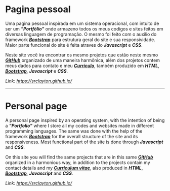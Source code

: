 # Pagina pessoal

   Uma pagina pessoal inspirada em um sistema operacional, com intuito de ser um ***"_Portfólio_"*** onde armazeno todos os meus codigos e sites feitos em diversas linguagem de programação. O mesmo foi feito com o auxilio do framework **_[Bootstrap](https://getbootstrap.com/)_** para estrutura geral do site e sua responsividade. Maior parte funcional do site é feita atraves do **_Javascript_** e **_CSS_**.

Neste site você ira encontrar os mesmo projetos que estão neste mesmo **_[GitHub](https://github.com/srclayton)_** organizado de uma maneira harmônica, além dos projetos contem meus dados para contato e meu **_[Currículo](https://srclayton.github.io/curriculo)_**, também produzido em **_HTML_**, **_[Bootstrap](https://getbootstrap.com/)_**, **_Javascript_** e **_CSS_**.

_Link: https://srclayton.github.io/_

****

# Personal page

A personal page inspired by an operating system, with the intention of being a ***"_Portfolio_"*** where I store all my codes and websites made in different programming languages. The same was done with the help of the framework **_[Bootstrap](https://getbootstrap.com/)_**
for the overall structure of the site and its responsiveness. Most functional part of the site is done through **_Javascript_** and **_CSS_**.

On this site you will find the same projects that are in this same
**_[GitHub](https://github.com/srclayton)_** organized in a harmonious way, in addition to the projects contain my contact details and my **_[Curriculum vitae](https://srclayton.github.io/curriculo)_**, also produced in **_HTML_**, **_[Bootstrap](https://getbootstrap.com/)_**, **_Javascript_** and **_CSS_**.

_Link: https://srclayton.github.io/_